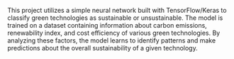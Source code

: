 This project utilizes a simple neural network built with TensorFlow/Keras to classify green technologies as sustainable or unsustainable. The model is trained on a dataset containing information about carbon emissions, renewability index, and cost efficiency of various green technologies. By analyzing these factors, the model learns to identify patterns and make predictions about the overall sustainability of a given technology.
